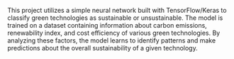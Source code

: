 This project utilizes a simple neural network built with TensorFlow/Keras to classify green technologies as sustainable or unsustainable. The model is trained on a dataset containing information about carbon emissions, renewability index, and cost efficiency of various green technologies. By analyzing these factors, the model learns to identify patterns and make predictions about the overall sustainability of a given technology.
